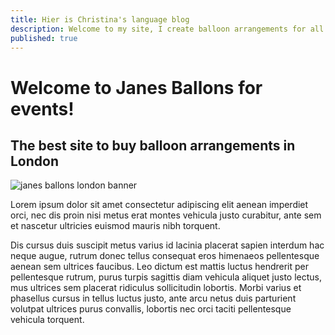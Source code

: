 ```yaml
---
title: Hier is Christina's language blog
description: Welcome to my site, I create balloon arrangements for all types of events in London
published: true
---
```


# Welcome to Janes Ballons for events!
## The best site to buy balloon arrangements in London

![janes ballons london banner](https://res.cloudinary.com/anfibiacreativa/image/upload/c_fill,g_auto,h_250,w_970/b_rgb:000000,e_gradient_fade,y_-0.50/c_scale,co_rgb:ffffff,fl_relative,l_text:montserrat_25_style_light_align_center:Shop%20Now,w_0.5,y_0.18/v1602246553/wintechseries/jane2_f67exk.jpg "Janes Baloons")

Lorem ipsum dolor sit amet consectetur adipiscing elit aenean imperdiet orci, nec dis proin nisi metus erat montes vehicula justo curabitur, ante sem et nascetur ultricies euismod mauris nibh torquent. 

Dis cursus duis suscipit metus varius id lacinia placerat sapien interdum hac neque augue, rutrum donec tellus consequat eros himenaeos pellentesque aenean sem ultrices faucibus. Leo dictum est mattis luctus hendrerit per pellentesque rutrum, purus turpis sagittis diam vehicula aliquet justo lectus, mus ultrices sem placerat ridiculus sollicitudin lobortis. Morbi varius et phasellus cursus in tellus luctus justo, ante arcu netus duis parturient volutpat ultrices purus convallis, lobortis nec orci taciti pellentesque vehicula torquent.






